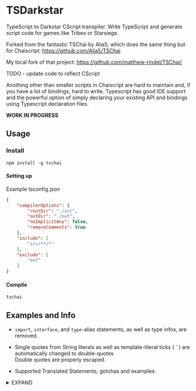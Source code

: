 # TSDarkstar
TypeScript to Darkstar CScript transpiler. Write TypeScript and generate script code for games like Tribes or Starsiege.

Forked from the fantastic TSChai by Alia5, which does the same thing but for Chaiscript: https://github.com/Alia5/TSChai

My local fork of that project: https://github.com/matthew-rindel/TSChai/

TODO - update code to reflect CScript

Anothing other than smaller scripts in Chaiscript are hard to maintain and, if you have a lot of bindings, hard to write.
Typescript has good IDE support and the powerful option of simply declaring your existing API and bindings using Typescript declaration files.

**WORK IN PROGRESS**

## Usage

### Install

`npm install -g tschai`

#### Setting up

Example tsconfig.json
```json
{
	"compilerOptions": {
		"rootDir": "./src",
		"outDir": "./out",
		"noImplicitAny": false,
		"removeComments": true
	},
	"include": [
		"src/**/*"
	],
	"exclude": [
		"out"
	]
}
```

#### Compile
`tschai`

## Examples and Info

- `import`, `interface`, and `type`-alias statements, as well as type infos, are removed.

- Single quotes from String literals as well as template-literal ticks ( ` ) are automatically changed to double-quotes  
  Double quotes are properly escaped. 
 
- Supported Translated Statements, gotchas and examples: 

<details><summary>EXPAND</summary> 

### Variables

TS
```typescript
const variable: string = "testvar1";
let variable2: string|number = variable;
var shouldTransTo_global = 24234;

// Objects/Dictionary and Arrays / Vectors and Maps
const testDictionary = {
    some: 'awesome',
    dictionary: true,
};
const testArray = [
    'escape me: "',
    24,
    arrowFun(12)
];
```
Chai
```c++
auto variable = "testvar1";
auto variable2 = variable;
global shouldTransTo_global = 24234;

// Objects/Dictionary and Arrays / Vectors and Maps
auto testDictionary = [ "some":"awesome", "dictionary":true ];
auto testArray = [ "escape me: \"", 24, arrowFun(12) ];
```
References are currently not supported...

### Functions
```typescript
// functions
function testFun(testParam: string, haveAnother): number {
    return 42;
}
// arrow functions / lambdas
const arrowFun = (param: number) => {
    print(67 + param);
};

const shortArrowFun = (param) => param;

// type param syntax required for marking captures...
const toCapture = 'capture me';
const arrowFunWithCapture = <toCapture>(param: number) => {
    return toCapture + param;
};

```
Chai
```c++
// functions
def testFun(testParam, haveAnother) {
    return 42;
}

//arrow functions / lambdas
auto arrowFun = fun(param) {
    print(67 + param);
};

auto shortArrowFun = fun(param){ return param; };

auto toCapture = "capture me";
auto arrowFunWithCapture = fun[toCapture](param) {
    return toCapture + param;
};

```
### Classes

```typescript
abstract class Animal {
    abstract makeSound(): void;
    move(p: number): void {
    }
}
class Dog extends Animal {
    private stuff: string;
    private otherStuff: string = 'Bone';
    constructor(msg: string) {
        this.stuff = msg;
    }
    makeSound(): void {
        // doStuff()
    }
    public bark() {
        this.prnt();
    }

    private prnt() {
        console.log('Woof! Woof!');
    }
}
const dog = new Dog();

```
Chai
```c++
// Chaiscript doesn't support Class inheritance, so abstract and extends are all removed.
class Animal {
    // class has no ctor, you wouldn't be able to use this.
    def makeSound() {
    
    }
    def move(p) {
        console.log("roaming the earth...");
    }
};
// Chaiscript also doesn't support access-modifiers, these are also removed.
class Dog {
    auto stuff;
    auto otherStuff = "Bone";
    def Dog(msg) {
        this.stuff = msg
    }
    def makeSound() {
        // doStuff()
    }
    def bark() {
        this.prnt();
    }
    def prnt() {
        console.log("Woof! Woof!");
    }
};
auto dog = Dog('Toy'); // new keyword is removed.
```

### Namespaces / Modules
Basic support for namespaces is present.  
However, to use them pretty much every member has to be exported.  
Every Member also needs to be prefixed with the namespace name.  
Otherwise no valid Chaiscript is generated

This might change in a future version.

TS
```typescript
namespace mathStuff {
    export const magic: number = 42;
    export const getMagic = () => mathStuff.magic;
    export function moreMagic(param: number) {
        return mathStuff.magic * param;
    }

    export function evenMoreMagic(param: number) {
        print('even mooooooooore!');
        return mathStuff.magic * param;
    }
}

mathStuff.getMagic();
```
Chai
```c++
namespace("mathStuff");
mathStuff.magic = 42;
mathStuff.getMagic = fun(){ return mathStuff.magic; };
mathStuff.moreMagic = fun(param) {
    return mathStuff.magic * param;
}
mathStuff.evenMoreMagic = fun(param) {
    print("even mooooooooore!");
    return mathStuff.magic * param;
}

mathStuff.getMagic();
```

### Loops

TS
```typescript
// c-style for loops
for (let i = 0; i < 100; ++i) { 
    print(i);
}

for (let i = 0, k = 12; i < k ; ++i) { 
    print(i);
}

// while
while ( someCondition() ) { print('yay'); }

// ranged for
for (const x in [1,2,3]) { print(x); }
// for (const x of [1,2,3]) { print(x); } <-- same as above
```
Chai
```c++
// c-style for loops
for (auto i = 0; i < 100; ++i) {
    print(i);
}

auto k = 12;
for (auto i = 0; i < k; ++i) {
    print(i);
}

// while
while ( someCondition() ) {
    print("yay");
}

// ranged for
for (auto x : [ 1, 2, 3 ]) {
    print(x);
}
```

### Switches, Conditionals 

Examples omitted

</details>